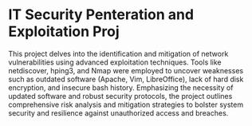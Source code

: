 # IT Security Penteration and Exploitation Proj
  This project delves into the identification and mitigation of network vulnerabilities using advanced exploitation techniques. Tools like netdiscover, hping3, and Nmap were employed to uncover weaknesses such as outdated software (Apache, Vim, LibreOffice), lack of hard disk encryption, and insecure bash history. Emphasizing the necessity of updated software and robust security protocols, the project outlines comprehensive risk analysis and mitigation strategies to bolster system security and resilience against unauthorized access and breaches.
